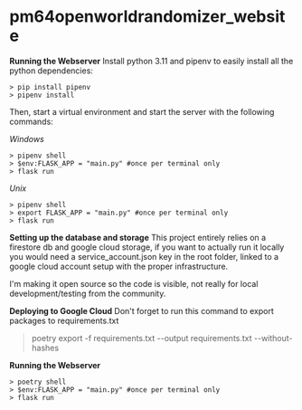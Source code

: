 # pm64openworldrandomizer_website

**Running the Webserver**
Install python 3.11 and pipenv to easily install all the python dependencies:
```
> pip install pipenv
> pipenv install
```
Then, start a virtual environment and start the server with the following commands:

*Windows*
```
> pipenv shell
> $env:FLASK_APP = "main.py" #once per terminal only
> flask run
```

*Unix*
```
> pipenv shell
> export FLASK_APP = "main.py" #once per terminal only
> flask run
```
**Setting up the database and storage**
This project entirely relies on a firestore db and google cloud storage, if you want to actually run it locally
you would need a service_account.json key in the root folder, linked to a google cloud account setup with the proper infrastructure.

I'm making it open source so the code is visible, not really for local development/testing from the community.

**Deploying to Google Cloud**
Don't forget to run this command to export packages to requirements.txt
> poetry export -f requirements.txt --output requirements.txt --without-hashes

**Running the Webserver**
```
> poetry shell
> $env:FLASK_APP = "main.py" #once per terminal only
> flask run
```
